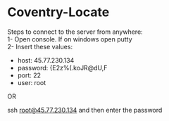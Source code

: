 # Coventry-Locate

Steps to connect to the server from anywhere: </br>
1- Open console. If on windows open putty </br>
2- Insert these values: </br>
  * host: 45.77.230.134
  * password: {E2z%(.koJR@dU,F
  * port: 22
  * user: root
  
  OR 
  
  ssh root@45.77.230.134 and then enter the password
